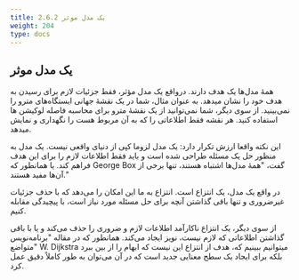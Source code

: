 ```yaml
---
title: 2.6.2 یک مدل موثر
weight: 204
type: docs
---
```


## یک مدل موثر

همهٔ مدل‌ها یک هدف دارند. درواقع یک مدل مؤثر، فقط جزئیات لازم برای رسیدن به هدف خود را نشان میدهد. به عنوان مثال، شما در یک نقشهٔ جهانی ایستگاه‌های مترو را نمی‌بینید. از سوی دیگر، شما نمی‌توانید از یک نقشهٔ مترو برای محاسبه فاصله لوکیشن ها استفاده کنید. هر نقشه فقط اطلاعاتی را که به آن مربوط هست را نگهداری و نمایش میدهد.

این نکته واقعا ارزش تکرار دارد: یک مدل لزوما کپی از دنیای واقعی نیست. یک مدل به منظور حل یک مسئله طراحی شده است و باید فقط اطلاعات لازم را برای این هدف فراهم کند. یا همانطور که George Box گفت، "همهٔ مدل‌ها اشتباه هستند، تنها برخی از آن‌ها مفید هستند."

در واقع یک مدل، یک انتزاع است. انتزاع به ما این امکان را می‌دهد که با حذف جزئیات غیرضروری و تنها باقی گذاشتن آنچه برای حل مسئله مورد نیاز است، با پیچیدگی مقابله کنیم.

از سوی دیگر، یک انتزاع ناکارآمد اطلاعات لازم و ضروری را حذف می‌کند و یا با باقی گذاشتن اطلاعاتی که لازم نیست، نویز ایجاد می‌کند. همانطور که در مقاله "برنامه‌نویس متواضع" W. Dijkstra میتوانیم ببینیم که، هدف از انتزاع این نیست که ابهام را از بین ببرد بلکه برای ایجاد یک سطح معنایی جدید است که در آن می‌توان به طور کاملاً دقیق عمل کرد.

